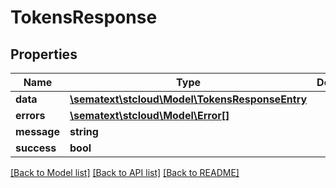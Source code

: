 # TokensResponse

## Properties

| Name        | Type                                                                      | Description | Notes      |
| ----------- | ------------------------------------------------------------------------- | ----------- | ---------- |
| **data**    | [**\sematext\stcloud\Model\TokensResponseEntry**](TokensResponseEntry.md) |             | [optional] |
| **errors**  | [**\sematext\stcloud\Model\Error[]**](Error.md)                           |             | [optional] |
| **message** | **string**                                                                |             | [optional] |
| **success** | **bool**                                                                  |             | [optional] |

[[Back to Model list]](../../README.md#documentation-for-models) [[Back to API list]](../../README.md#documentation-for-api-endpoints) [[Back to README]](../../README.md)
